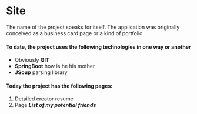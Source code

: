 # Site
The name of the project speaks for itself. The application was originally conceived as a business card page or a kind of portfolio.

#### To date, the project uses the following technologies in one way or another
- Obviously **GIT**
- **SpringBoot**  how is he his mother
- **JSoup** parsing library

#### Today the project has the following pages:
1. Detailed creator resume
2. Page ***List of my potential friends***
